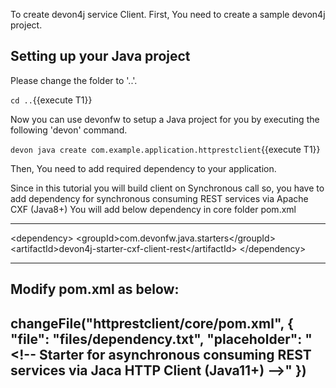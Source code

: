 To create devon4j service Client. First, You need to create a sample devon4j project.



## Setting up your Java project

Please change the folder to &#39;..&#39;.

`cd ..`{{execute T1}}

Now you can use devonfw to setup a Java project for you by executing the following 'devon' command.

`devon java create com.example.application.httprestclient`{{execute T1}}

Then, You need to add required dependency to your application.

Since in this tutorial you will build client on Synchronous call so, you have to add dependency for synchronous consuming REST services via Apache CXF (Java8+)
You will add below dependency in core folder pom.xml

----
&lt;dependency&gt;
  &lt;groupId&gt;com.devonfw.java.starters&lt;/groupId&gt;
  &lt;artifactId&gt;devon4j-starter-cxf-client-rest&lt;/artifactId&gt;
&lt;/dependency&gt;

----
Modify pom.xml as below:
--
changeFile(&#34;httprestclient/core/pom.xml&#34;, { &#34;file&#34;: &#34;files/dependency.txt&#34;, &#34;placeholder&#34;: &#34;&lt;!-- Starter for asynchronous consuming REST services via Jaca HTTP Client (Java11+) --&gt;&#34; })
--

